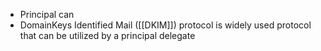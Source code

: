 - Principal can
- DomainKeys Identified Mail ([[DKIM]]) protocol is widely used protocol that can be utilized by a principal  delegate